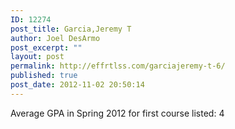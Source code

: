 ```yaml
---
ID: 12274
post_title: Garcia,Jeremy T
author: Joel DesArmo
post_excerpt: ""
layout: post
permalink: http://effrtlss.com/garciajeremy-t-6/
published: true
post_date: 2012-11-02 20:50:14
---
```

<p>Average GPA in Spring 2012 for first course listed: 4</p>